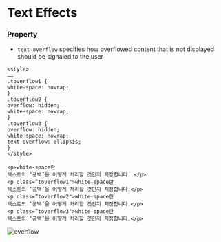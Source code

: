 # Text Effects
### Property
- `text-overflow` specifies how overflowed content that is not displayed should be signaled to the user
```
<style>
……
.toverflow1 {
white-space: nowrap;
}
.toverflow2 {
overflow: hidden;
white-space: nowrap;
}
.toverflow3 {
overflow: hidden;
white-space: nowrap;
text-overflow: ellipsis;
}
</style>

```
```
<p>white-space란
텍스트의 ‘공백’을 어떻게 처리할 것인지 지정합니다. </p>
<p class=”toverflow1">white-space란
텍스트의 ‘공백’을 어떻게 처리할 것인지 지정합니다.</p>
<p class=”toverflow2">white-space란
텍스트의 ‘공백’을 어떻게 처리할 것인지 지정합니다.</p>
<p class=”toverflow3">white-space란
텍스트의 ‘공백’을 어떻게 처리할 것인지 지정합니다.</p>
```

![overflow](https://user-images.githubusercontent.com/106166065/191488981-18208abe-0c76-47d7-a1b9-a6b6ca505152.JPG)

